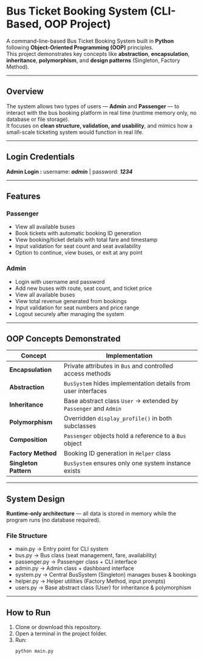# Bus Ticket Booking System (CLI-Based, OOP Project)

A command-line-based Bus Ticket Booking System built in **Python** following **Object-Oriented Programming (OOP)** principles.  
This project demonstrates key concepts like **abstraction**, **encapsulation**, **inheritance**, **polymorphism**, and **design patterns** (Singleton, Factory Method).

---

## Overview

The system allows two types of users — **Admin** and **Passenger** — to interact with the bus booking platform in real time (runtime memory only, no database or file storage).  
It focuses on **clean structure, validation, and usability**, and mimics how a small-scale ticketing system would function in real life.

---

## Login Credentials

**Admin Login :** username: ***admin*** | password: ***1234*** <br/>

---

## Features

### Passenger
- View all available buses  
- Book tickets with automatic booking ID generation  
- View booking/ticket details with total fare and timestamp  
- Input validation for seat count and seat availability 
- Option to continue, view buses, or exit at any point

### Admin
- Login with username and password  
- Add new buses with route, seat count, and ticket price  
- View all available buses  
- View total revenue generated from bookings  
- Input validation for seat numbers and price range  
- Logout securely after managing the system

---

## OOP Concepts Demonstrated

| Concept | Implementation |
|----------|----------------|
| **Encapsulation** | Private attributes in `Bus` and controlled access methods |
| **Abstraction** | `BusSystem` hides implementation details from user interfaces |
| **Inheritance** | Base abstract class `User` → extended by `Passenger` and `Admin` |
| **Polymorphism** | Overridden `display_profile()` in both subclasses |
| **Composition** | `Passenger` objects hold a reference to a `Bus` object |
| **Factory Method** | Booking ID generation in `Helper` class |
| **Singleton Pattern** | `BusSystem` ensures only one system instance exists |

---

## System Design

**Runtime-only architecture** — all data is stored in memory while the program runs (no database required).

### File Structure

- main.py → Entry point for CLI system
- bus.py → Bus class (seat management, fare, availability)
- passenger.py → Passenger class + CLI interface
- admin.py → Admin class + dashboard interface
- system.py → Central BusSystem (Singleton) manages buses & bookings
- helper.py → Helper utilities (Factory Method, input prompts)
- users.py → Base abstract class (User) for inheritance & polymorphism

---

## How to Run

1. Clone or download this repository.  
2. Open a terminal in the project folder.  
3. Run:
   ```bash
   python main.py



